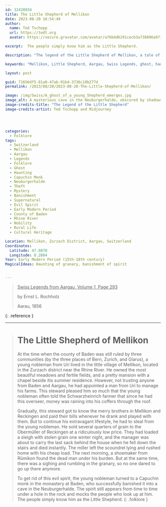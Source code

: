 ```yaml
---
id: 12428934
title: The Little Shepherd of Mellikon
date: 2023-08-20 16:54:49
author:
  name: Ted Tschopp
  url: https://tedt.org
  avatar: https://secure.gravatar.com/avatar/a76b4d6291cecb3a738896a971bfb903?s=512&d=mp&r=g

excerpt:  The people simply know him as the Little Shepherd.

description: "The legend of the Little Shepherd of Mellikon, a tale of theft, sudden death, and a haunting spirit. Discover the history, folklore, and mystery that surround this Aargau legend."

keywords: "Mellikon, Little Shepherd, Aargau, Swiss Legends, ghost, haunting, Capuchin monk, Neuburgerhalde, folklore, mystery"

layout: post

guid: 71656df5-81a0-47ab-91b4-3736c10b277d
permalink: /2023/08/20/2023-08-20-The-Little-Shepherd-of-Mellikon/

image: /img/Swiss/A_ghost_of_a_young_Shepherd_emerges.jpg
image_alt: A mysterious cave in the Neuburgerhalde, obscured by shadows and mist. In the foreground, villagers peer upward, faces etched with curiosity and fear. The hole in the rock looms ominously, embodying the legend of the Little Shepherd who still haunts the area.
image-credits-title: "The Legend of the Little Shepherd"
image-credits-artist: Ted Tschopp and Midjourney




categories:
  - Folklore
tags:
  - Switzerland
  - Mellikon
  - Aargau
  - Legends
  - Folklore
  - Ghost
  - Haunting
  - Capuchin Monk
  - Neuburgerhalde
  - Theft
  - Mystery
  - Banishment
  - Supernatural
  - Evil Spirit
  - Early Modern Period
  - County of Baden
  - Rhine River
  - Nobility
  - Rural Life
  - Cultural Heritage

Location: Mellikon, Zurzach District, Aargau, Switzerland
Coordinates:
  Latitude: 47.6070
  Longitude: 8.2884
Year: Early Modern Period (15th-18th century)
MagicalIdeas: Haunting of granary, banishment of spirit


---
```


> <ins>Swiss Legends from Aargau, Volume 1, Page 293</ins>
> 
> by Ernst L. Rochholz
> 
> Aarau, 1856
>
{: .reference }

---

> # The Little Shepherd of Mellikon
> 
> At the time when the county of Baden was still ruled by three communities (by the three places of Bern, Zurich, and Glarus), a young nobleman from Uri lived in the little village of Mellikon, located in the Zurzach district near the Rhine River. He owned the most beautiful meadows and fertile fields, and a pretty mansion with a chapel beside itis summer residence. However, not trusting anyone from Baden and Aargau, he had appointed a man from Uri to manage his farms. This steward pleased him so much that the young nobleman often told the Schwarzheinrich farmer that since he had this overseer, money was raining into his coffers through the roof.
>
> Gradually, this steward got to know the merry brothers in Mellikon and Reckingen and paid their bills whenever he drank and played with them. But to continue his extravagant lifestyle, he had to steal from the young nobleman. He sold several quarters of grain to the Obermüller of Reckingen at a ridiculously low price. They had loaded a sleigh with stolen grain one winter night, and the manager was about to carry the last sack behind the house when he fell down the stairs and died instantly. The miller left the scoundrel lying and rushed home with his cheap load. The next morning, a shoemaker from Rümikon found the dead man under his burden. But at the same time, there was a sighing and rumbling in the granary, so no one dared to go up there anymore.
>
>To get rid of this evil spirit, the young nobleman turned to a Capuchin monk in the monastery at Baden, who successfully banished it into a cave in the Neuburgerhalde. The spirit still appears from time to time under a hole in the rock and mocks the people who look up at him. The people simply know him as the Little Shepherd.
{: .folklore }
